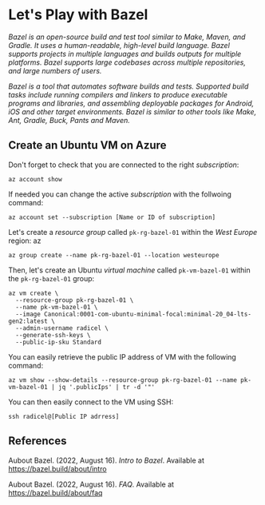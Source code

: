 # Let's Play with Bazel

_Bazel is an open-source build and test tool similar to Make, Maven, and Gradle. It uses a human-readable, high-level build language. Bazel supports projects in multiple languages and builds outputs for multiple platforms. Bazel supports large codebases across multiple repositories, and large numbers of users._

_Bazel is a tool that automates software builds and tests. Supported build tasks include running compilers and linkers to produce executable programs and libraries, and assembling deployable packages for Android, iOS and other target environments. Bazel is similar to other tools like Make, Ant, Gradle, Buck, Pants and Maven._

## Create an Ubuntu VM on Azure


Don't forget to check that you are connected to the right _subscription_:

```text
az account show
```

If needed you can change the active _subscription_ with the follwoing command:

```text
az account set --subscription [Name or ID of subscription]
```

Let's create a _resource group_ called `pk-rg-bazel-01` within the _West Europe_ region:
az 
```text
az group create --name pk-rg-bazel-01 --location westeurope
```

Then, let's create an Ubuntu _virtual machine_ called `pk-vm-bazel-01` within the `pk-rg-bazel-01` group:

```text
az vm create \
  --resource-group pk-rg-bazel-01 \
  --name pk-vm-bazel-01 \
  --image Canonical:0001-com-ubuntu-minimal-focal:minimal-20_04-lts-gen2:latest \
  --admin-username radicel \
  --generate-ssh-keys \
  --public-ip-sku Standard
```

You can easily retrieve the public IP address of VM with the following command:

```text
az vm show --show-details --resource-group pk-rg-bazel-01 --name pk-vm-bazel-01 | jq '.publicIps' | tr -d '"'
```

You can then easily connect to the VM using SSH:

```text
ssh radicel@[Public IP adrress]
```

## References

Aubout Bazel. (2022, August 16). _Intro to Bazel_. Available at <https://bazel.build/about/intro>

Aubout Bazel. (2022, August 16). _FAQ_. Available at <https://bazel.build/about/faq>
